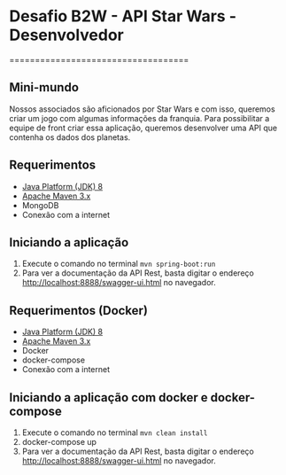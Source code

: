 # Desafio B2W - API Star Wars - Desenvolvedor
===================================

Mini-mundo
------------
Nossos associados são aficionados por Star Wars e com isso, queremos criar um jogo com algumas informações da franquia.
Para possibilitar a equipe de front criar essa aplicação, queremos desenvolver uma API que contenha os dados dos planetas.

Requerimentos
------------
* [Java Platform (JDK) 8](http://www.oracle.com/technetwork/java/javase/downloads/index.html)
* [Apache Maven 3.x](http://maven.apache.org/)
* MongoDB
* Conexão com a internet

Iniciando a aplicação
-----------
1. Execute o comando no terminal `mvn spring-boot:run`
2. Para ver a documentação da API Rest, basta digitar o endereço [http://localhost:8888/swagger-ui.html](http://localhost:8888/swagger-ui.html) no navegador.

Requerimentos (Docker)
------------
* [Java Platform (JDK) 8](http://www.oracle.com/technetwork/java/javase/downloads/index.html)
* [Apache Maven 3.x](http://maven.apache.org/)
* Docker
* docker-compose
* Conexão com a internet

Iniciando a aplicação com docker e docker-compose
-----------
1. Execute o comando no terminal `mvn clean install`
2. docker-compose up
3. Para ver a documentação da API Rest, basta digitar o endereço [http://localhost:8888/swagger-ui.html](http://localhost:8888/swagger-ui.html) no navegador.